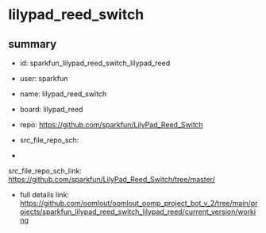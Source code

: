 # lilypad_reed_switch
 
## summary 
* id: sparkfun_lilypad_reed_switch_lilypad_reed
* user: sparkfun
* name: lilypad_reed_switch
* board: lilypad_reed
* repo: https://github.com/sparkfun/LilyPad_Reed_Switch



* src_file_repo_sch: 
*
 src_file_repo_sch_link: https://github.com/sparkfun/LilyPad_Reed_Switch/tree/master/
* full details link: https://github.com/oomlout/oomlout_oomp_project_bot_v_2/tree/main/projects/sparkfun_lilypad_reed_switch_lilypad_reed/current_version/working  






